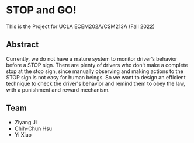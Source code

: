 # STOP and GO!
This is the Project for UCLA ECEM202A/CSM213A (Fall 2022)

## Abstract
Currently, we do not have a mature system to monitor driver’s behavior before a STOP sign. There are plenty of drivers who don’t make a complete stop at the stop sign, since manually observing and making actions to the STOP sign is not easy for human beings. So we want to design an efficient technique to check the driver's behavior and remind them to obey the law, with a punishment and reward mechanism.

## Team
* Ziyang Ji
* Chih-Chun Hsu
* Yi Xiao
